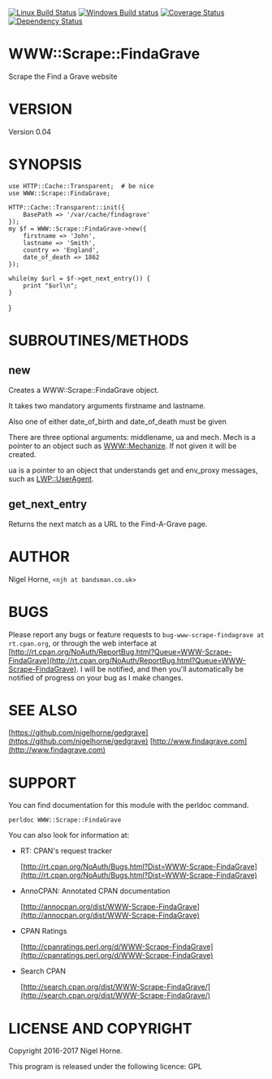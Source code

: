 [![Linux Build Status](https://travis-ci.org/nigelhorne/WWW-Scrape-FindaGrave.svg?branch=master)](https://travis-ci.org/nigelhorne/WWW-Scrape-FindaGrave)
[![Windows Build status](https://ci.appveyor.com/api/projects/status/ra6839k5wpno9xf0?svg=true)](https://ci.appveyor.com/project/nigelhorne/www-scrape-findagrave)
[![Coverage Status](https://coveralls.io/repos/github/nigelhorne/WWW-Scrape-FindaGrave/badge.svg?branch=master)](https://coveralls.io/github/nigelhorne/WWW-Scrape-FindaGrave?branch=master)
[![Dependency Status](https://dependencyci.com/github/nigelhorne/WWW-Scrape-FindaGrave/badge)](https://dependencyci.com/github/nigelhorne/WWW-Scrape-FindaGrave)

# WWW::Scrape::FindaGrave

Scrape the Find a Grave website

# VERSION

Version 0.04

# SYNOPSIS

    use HTTP::Cache::Transparent;  # be nice
    use WWW::Scrape::FindaGrave;

    HTTP::Cache::Transparent::init({
        BasePath => '/var/cache/findagrave'
    });
    my $f = WWW::Scrape::FindaGrave->new({
        firstname => 'John',
        lastname => 'Smith',
        country => 'England',
        date_of_death => 1862
    });

    while(my $url = $f->get_next_entry()) {
        print "$url\n";
    }
}

# SUBROUTINES/METHODS

## new

Creates a WWW::Scrape::FindaGrave object.

It takes two mandatory arguments firstname and lastname.

Also one of either date\_of\_birth and date\_of\_death must be given

There are three optional arguments: middlename, ua and mech.  Mech is a pointer
to an object such as [WWW::Mechanize](https://metacpan.org/pod/WWW::Mechanize).  If not given it will be created.

ua is a pointer to an object that understands get and env\_proxy messages, such
as [LWP::UserAgent](https://metacpan.org/pod/LWP::UserAgent).

## get\_next\_entry

Returns the next match as a URL to the Find-A-Grave page.

# AUTHOR

Nigel Horne, `<njh at bandsman.co.uk>`

# BUGS

Please report any bugs or feature requests to `bug-www-scrape-findagrave at rt.cpan.org`,
or through the web interface at
[http://rt.cpan.org/NoAuth/ReportBug.html?Queue=WWW-Scrape-FindaGrave](http://rt.cpan.org/NoAuth/ReportBug.html?Queue=WWW-Scrape-FindaGrave).
I will be notified, and then you'll
automatically be notified of progress on your bug as I make changes.

# SEE ALSO

[https://github.com/nigelhorne/gedgrave](https://github.com/nigelhorne/gedgrave)
[http://www.findagrave.com](http://www.findagrave.com)

# SUPPORT

You can find documentation for this module with the perldoc command.

    perldoc WWW::Scrape::FindaGrave

You can also look for information at:

- RT: CPAN's request tracker

    [http://rt.cpan.org/NoAuth/Bugs.html?Dist=WWW-Scrape-FindaGrave](http://rt.cpan.org/NoAuth/Bugs.html?Dist=WWW-Scrape-FindaGrave)

- AnnoCPAN: Annotated CPAN documentation

    [http://annocpan.org/dist/WWW-Scrape-FindaGrave](http://annocpan.org/dist/WWW-Scrape-FindaGrave)

- CPAN Ratings

    [http://cpanratings.perl.org/d/WWW-Scrape-FindaGrave](http://cpanratings.perl.org/d/WWW-Scrape-FindaGrave)

- Search CPAN

    [http://search.cpan.org/dist/WWW-Scrape-FindaGrave/](http://search.cpan.org/dist/WWW-Scrape-FindaGrave/)

# LICENSE AND COPYRIGHT

Copyright 2016-2017 Nigel Horne.

This program is released under the following licence: GPL

